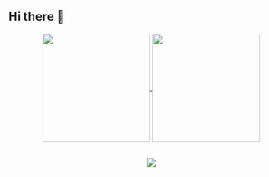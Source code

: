 ## Hi there 👋


<div align="center">
  <a href="https://github.com/anuraghazra/github-readme-stats">
    <img height=190 align="center" src="https://github-readme-stats.vercel.app/api?username=Nogs0&theme=maroongold&show_icons=true&include_all_commits&card_width=420" />
  </a>
  <a href="https://github.com/anuraghazra/github-readme-stats">
    <img height=190 align="center" src="https://github-readme-stats.vercel.app/api/top-langs?username=Nogs0&layout=compact&langs_count=12&card_width=420&theme=maroongold&count_private=true&include_all_commits=true" />
  </a>
</div>

##

<p align="center">
  <a href="https://go-skill-icons.vercel.app/">
    <img src="https://go-skill-icons.vercel.app/api/icons?i=git,cs,docker,sqlserver,angular,mysql,reactnative,aws,html" />
  </a>
</p>

<!--
**Nogs0/Nogs0** is a ✨ _special_ ✨ repository because its `README.md` (this file) appears on your GitHub profile.
> I'm João Guilherme a Fullstack developer over 2 years of experience, developing a lot of softwares dedicated to enterprise management, ambiental management and control 
Here are some ideas to get you started:

- 🔭 I’m currently working on ...
- 🌱 I’m currently learning ...
- 👯 I’m looking to collaborate on ...
- 🤔 I’m looking for help with ...
- 💬 Ask me about ...
- 📫 How to reach me: ...
- 😄 Pronouns: ...
- ⚡ Fun fact: ...
-->
